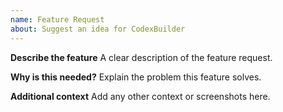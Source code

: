```yaml
---
name: Feature Request
about: Suggest an idea for CodexBuilder
---
```


**Describe the feature**
A clear description of the feature request.

**Why is this needed?**
Explain the problem this feature solves.

**Additional context**
Add any other context or screenshots here.
